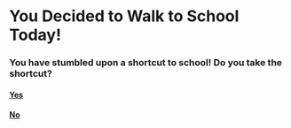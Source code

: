 # You Decided to Walk to School Today!

### You have stumbled upon a shortcut to school! Do you take the shortcut?

#### [Yes](/opt2end.md)
#### [No](/opt1end.md)